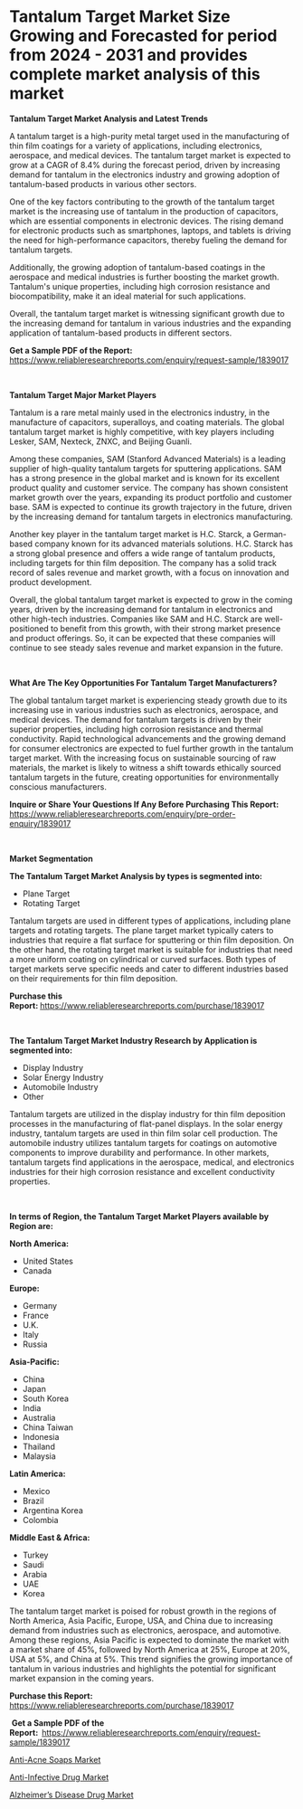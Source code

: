 <p><h1>Tantalum Target Market Size Growing and Forecasted for period from 2024 - 2031 and provides complete market analysis of this market</h1></p><p><strong>Tantalum Target Market Analysis and Latest Trends</strong></p>
<p><p>A tantalum target is a high-purity metal target used in the manufacturing of thin film coatings for a variety of applications, including electronics, aerospace, and medical devices. The tantalum target market is expected to grow at a CAGR of 8.4% during the forecast period, driven by increasing demand for tantalum in the electronics industry and growing adoption of tantalum-based products in various other sectors.</p><p>One of the key factors contributing to the growth of the tantalum target market is the increasing use of tantalum in the production of capacitors, which are essential components in electronic devices. The rising demand for electronic products such as smartphones, laptops, and tablets is driving the need for high-performance capacitors, thereby fueling the demand for tantalum targets.</p><p>Additionally, the growing adoption of tantalum-based coatings in the aerospace and medical industries is further boosting the market growth. Tantalum's unique properties, including high corrosion resistance and biocompatibility, make it an ideal material for such applications.</p><p>Overall, the tantalum target market is witnessing significant growth due to the increasing demand for tantalum in various industries and the expanding application of tantalum-based products in different sectors.</p></p>
<p><strong>Get a Sample PDF of the Report:&nbsp;</strong> <a href="https://www.reliableresearchreports.com/enquiry/request-sample/1839017">https://www.reliableresearchreports.com/enquiry/request-sample/1839017</a></p>
<p>&nbsp;</p>
<p><strong>Tantalum Target Major Market Players</strong></p>
<p><p>Tantalum is a rare metal mainly used in the electronics industry, in the manufacture of capacitors, superalloys, and coating materials. The global tantalum target market is highly competitive, with key players including Lesker, SAM, Nexteck, ZNXC, and Beijing Guanli. </p><p>Among these companies, SAM (Stanford Advanced Materials) is a leading supplier of high-quality tantalum targets for sputtering applications. SAM has a strong presence in the global market and is known for its excellent product quality and customer service. The company has shown consistent market growth over the years, expanding its product portfolio and customer base. SAM is expected to continue its growth trajectory in the future, driven by the increasing demand for tantalum targets in electronics manufacturing.</p><p>Another key player in the tantalum target market is H.C. Starck, a German-based company known for its advanced materials solutions. H.C. Starck has a strong global presence and offers a wide range of tantalum products, including targets for thin film deposition. The company has a solid track record of sales revenue and market growth, with a focus on innovation and product development.</p><p>Overall, the global tantalum target market is expected to grow in the coming years, driven by the increasing demand for tantalum in electronics and other high-tech industries. Companies like SAM and H.C. Starck are well-positioned to benefit from this growth, with their strong market presence and product offerings.  So, it can be expected that these companies will continue to see steady sales revenue and market expansion in the future.</p></p>
<p>&nbsp;</p>
<p><strong>What Are The Key Opportunities For Tantalum Target Manufacturers?</strong></p>
<p><p>The global tantalum target market is experiencing steady growth due to its increasing use in various industries such as electronics, aerospace, and medical devices. The demand for tantalum targets is driven by their superior properties, including high corrosion resistance and thermal conductivity. Rapid technological advancements and the growing demand for consumer electronics are expected to fuel further growth in the tantalum target market. With the increasing focus on sustainable sourcing of raw materials, the market is likely to witness a shift towards ethically sourced tantalum targets in the future, creating opportunities for environmentally conscious manufacturers.</p></p>
<p><strong>Inquire or Share Your Questions If Any Before Purchasing This Report:</strong> <a href="https://www.reliableresearchreports.com/enquiry/pre-order-enquiry/1839017">https://www.reliableresearchreports.com/enquiry/pre-order-enquiry/1839017</a></p>
<p>&nbsp;</p>
<p><strong>Market Segmentation</strong></p>
<p><strong>The Tantalum Target Market Analysis by types is segmented into:</strong></p>
<p><ul><li>Plane Target</li><li>Rotating Target</li></ul></p>
<p><p>Tantalum targets are used in different types of applications, including plane targets and rotating targets. The plane target market typically caters to industries that require a flat surface for sputtering or thin film deposition. On the other hand, the rotating target market is suitable for industries that need a more uniform coating on cylindrical or curved surfaces. Both types of target markets serve specific needs and cater to different industries based on their requirements for thin film deposition.</p></p>
<p><strong>Purchase this Report:&nbsp;</strong><a href="https://www.reliableresearchreports.com/purchase/1839017">https://www.reliableresearchreports.com/purchase/1839017</a></p>
<p>&nbsp;</p>
<p><strong>The Tantalum Target Market Industry Research by Application is segmented into:</strong></p>
<p><ul><li>Display Industry</li><li>Solar Energy Industry</li><li>Automobile Industry</li><li>Other</li></ul></p>
<p><p>Tantalum targets are utilized in the display industry for thin film deposition processes in the manufacturing of flat-panel displays. In the solar energy industry, tantalum targets are used in thin film solar cell production. The automobile industry utilizes tantalum targets for coatings on automotive components to improve durability and performance. In other markets, tantalum targets find applications in the aerospace, medical, and electronics industries for their high corrosion resistance and excellent conductivity properties.</p></p>
<p>&nbsp;</p>
<p><strong>In terms of Region, the Tantalum Target Market Players available by Region are:</strong></p>
<p>
    <p> <strong> North America: </strong>
        <ul>
            <li>United States</li>
            <li>Canada</li>
        </ul>
        </p> 
    <p> <strong> Europe: </strong>
        <ul>
            <li>Germany</li>
            <li>France</li>
            <li>U.K.</li>
            <li>Italy</li>
            <li>Russia</li>
        </ul>
        </p> 
    <p> <strong> Asia-Pacific: </strong>
        <ul>
            <li>China</li>
            <li>Japan</li>
            <li>South Korea</li>
            <li>India</li>
            <li>Australia</li>
            <li>China Taiwan</li>
            <li>Indonesia</li>
            <li>Thailand</li>
            <li>Malaysia</li>
        </ul>
        </p> 
    <p> <strong> Latin America: </strong>
        <ul>
            <li>Mexico</li>
            <li>Brazil</li>
            <li>Argentina Korea</li>
            <li>Colombia</li>
        </ul>
        </p> 
    <p> <strong> Middle East & Africa: </strong>
        <ul>
            <li>Turkey</li>
            <li>Saudi</li>
            <li>Arabia</li>
            <li>UAE</li>
            <li>Korea</li>
        </ul>
    </p>
    </p>
<p><p>The tantalum target market is poised for robust growth in the regions of North America, Asia Pacific, Europe, USA, and China due to increasing demand from industries such as electronics, aerospace, and automotive. Among these regions, Asia Pacific is expected to dominate the market with a market share of 45%, followed by North America at 25%, Europe at 20%, USA at 5%, and China at 5%. This trend signifies the growing importance of tantalum in various industries and highlights the potential for significant market expansion in the coming years.</p></p>
<p><strong>Purchase this Report: </strong><a href="https://www.reliableresearchreports.com/purchase/1839017">https://www.reliableresearchreports.com/purchase/1839017</a></p>
<p>&nbsp;<strong>Get a Sample PDF of the Report:&nbsp;&nbsp;</strong><a href="https://www.reliableresearchreports.com/enquiry/request-sample/1839017">https://www.reliableresearchreports.com/enquiry/request-sample/1839017</a></p>
<p><strong></strong></p>
<p><p><a href="https://view.publitas.com/reportprime-1/anti-acne-soaps-market-with-the-goal-of-estimating-the-market-size-and-future-growth-potential-of-various-market-segments-based-on-component-applications-end-user-and-region/">Anti-Acne Soaps Market</a></p><p><a href="https://view.publitas.com/reportprime-1/anti-infective-drug-market-size-global-industry-overview-market-segmentation-and-forecast-2024-to-2031/">Anti-Infective Drug Market</a></p><p><a href="https://view.publitas.com/reportprime-1/alzheimers-disease-drug-market-research-report-unlocks-analysis-on-the-market-financial-status-market-size-and-market-revenue-upto-2031/">Alzheimer’s Disease Drug Market</a></p></p>